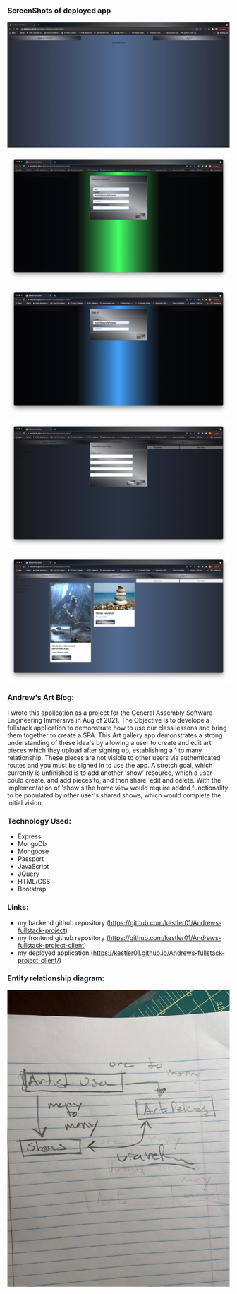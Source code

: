 ### ScreenShots of deployed app
![DeployedAppHomePage](./lib/public/Andrews-Deployed%20Art-Gallery-App.jpg)

![SignUpForm](./lib/public/Screen%20Shot%202021-08-20%20at%206.21.39%20PM.png)

![SignInForm](./lib/public/Screen%20Shot%202021-08-20%20at%206.21.56%20PM.png)

![CreatePieceForm](./lib/public/Screen%20Shot%202021-08-20%20at%206.22.12%20PM.png)

![GalleryView](./lib/public/Screen%20Shot%202021-08-20%20at%206.24.41%20PM.png)

### Andrew's Art Blog:
I wrote this application as a project for the General Assembly Software Engineering Immersive in Aug of 2021. The Objective is to develope a fullstack application to demonstrate how to use our class lessons and bring them together to create a SPA.
This Art gallery app demonstrates a strong understanding of these idea's by allowing a user to create and edit art pieces which they upload after signing up, establishing a 1 to many relationship. These pieces are not visible to other users via authenticated routes and you must be signed in to use the app. 
A stretch goal, which currently is unfinished is to add another 'show' resource, which a user could create, and add pieces to, and then share, edit and delete. With the implementation of 'show's the home view would require added functionality to be populated by other user's shared shows, which would complete the initial vision. 

### Technology Used:
- Express
- MongoDb
- Mongoose
- Passport
- JavaScript
- JQuery
- HTML/CSS
- Bootstrap

### Links:
- my backend github repository (https://github.com/kestler01/Andrews-fullstack-project)
- my frontend github repository (https://github.com/kestler01/Andrews-fullstack-project-client)
- my deployed application (https://kestler01.github.io/Andrews-fullstack-project-client/)

### Entity relationship diagram:
![ERD](./lib/public/relationship%20diagram.jpg)
